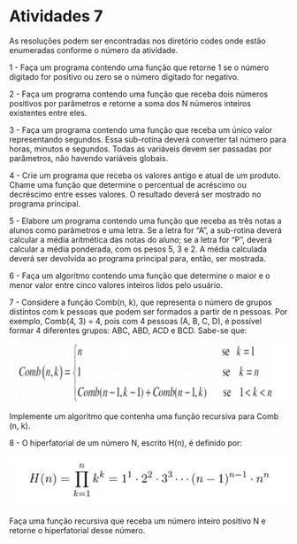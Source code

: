 <h1>Atividades 7 </h1>

<p> As resoluções podem ser encontradas nos diretório codes onde estão enumeradas conforme o número da atividade. </p>

<p>1 - Faça um programa contendo uma função que retorne 1 se o número digitado for positivo ou zero se
o número digitado for negativo.</p>

<p>2 - Faça um programa contendo uma função que receba dois números positivos por parâmetros e
retorne a soma dos N números inteiros existentes entre eles. </p>

<p>3 - Faça um programa contendo uma função que receba um único valor representando segundos. Essa
sub-rotina deverá converter tal número para horas, minutos e segundos. Todas as variáveis devem
ser passadas por parâmetros, não havendo variáveis globais. </p>

<p>4 - Crie um programa que receba os valores antigo e atual de um produto. Chame uma função que
determine o percentual de acréscimo ou decréscimo entre esses valores. O resultado deverá ser
mostrado no programa principal. </p>

<p>5 - Elabore um programa contendo uma função que receba as três notas a alunos
como parâmetros e uma letra. Se a letra for “A”, a sub-rotina deverá calcular a média aritmética das
notas do aluno; se a letra for “P”, deverá calcular a média ponderada, com os pesos 5, 3 e 2. A média
calculada deverá ser devolvida ao programa principal para, então, ser mostrada. </p>

<p>6 - Faça um algoritmo contendo uma função que determine o maior e o menor valor entre cinco valores
inteiros lidos pelo usuário. </p>

<p>7 - Considere a função Comb(n, k), que representa o número de grupos distintos com k pessoas que
podem ser formados a partir de n pessoas. Por exemplo, Comb(4, 3) = 4, pois com 4 pessoas (A, B,
C, D), é possível formar 4 diferentes grupos: ABC, ABD, ACD e BCD. Sabe-se que: </p>

![alt text](https://github.com/souza10v/Exercicios-em-C/blob/main/activities7/images/07.jpg)

<p> Implemente um algoritmo que contenha uma função recursiva para Comb (n, k). </p>

<p>8 - O hiperfatorial de um número N, escrito H(n), é definido por:  </p>

![alt text](https://github.com/souza10v/Exercicios-em-C/blob/main/activities7/images/08.jpg)

<p> Faça uma função recursiva que receba um número inteiro positivo N e retorne o hiperfatorial desse
número. </p>
